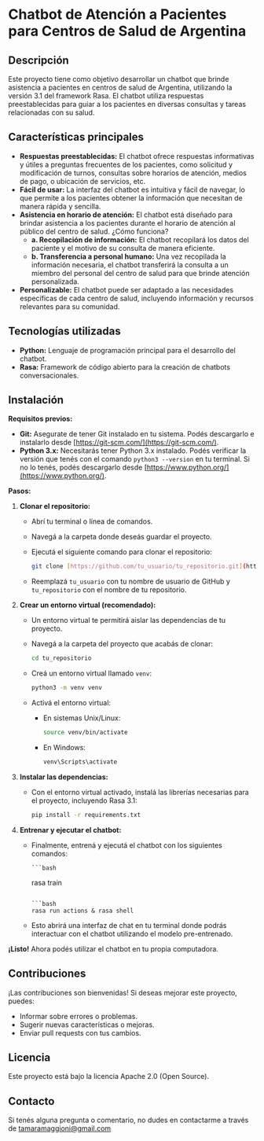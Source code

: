 # Chatbot de Atención a Pacientes para Centros de Salud de Argentina

## Descripción

Este proyecto tiene como objetivo desarrollar un chatbot que brinde asistencia a pacientes en centros de salud de Argentina, utilizando la versión 3.1 del framework Rasa. El chatbot utiliza respuestas preestablecidas para guiar a los pacientes en diversas consultas y tareas relacionadas con su salud.

## Características principales

* **Respuestas preestablecidas:** El chatbot ofrece respuestas informativas y útiles a preguntas frecuentes de los pacientes, como solicitud y modificación de turnos, consultas sobre horarios de atención, medios de pago, o ubicación de servicios, etc.
* **Fácil de usar:** La interfaz del chatbot es intuitiva y fácil de navegar, lo que permite a los pacientes obtener la información que necesitan de manera rápida y sencilla.
* **Asistencia en horario de atención:** El chatbot está diseñado para brindar asistencia a los pacientes durante el horario de atención al público del centro de salud. ¿Cómo funciona?
    * **a. Recopilación de información:** El chatbot recopilará los datos del paciente y el motivo de su consulta de manera eficiente.
    * **b. Transferencia a personal humano:** Una vez recopilada la información necesaria, el chatbot transferirá la consulta a un miembro del personal del centro de salud para que brinde atención personalizada.
* **Personalizable:** El chatbot puede ser adaptado a las necesidades específicas de cada centro de salud, incluyendo información y recursos relevantes para su comunidad.

## Tecnologías utilizadas

* **Python:** Lenguaje de programación principal para el desarrollo del chatbot.
* **Rasa:** Framework de código abierto para la creación de chatbots conversacionales.

## Instalación

**Requisitos previos:**

* **Git:** Asegurate de tener Git instalado en tu sistema. Podés descargarlo e instalarlo desde [https://git-scm.com/](https://git-scm.com/).
* **Python 3.x:** Necesitarás tener Python 3.x instalado. Podés verificar la versión que tenés con el comando `python3 --version` en tu terminal. Si no lo tenés, podés descargarlo desde [https://www.python.org/](https://www.python.org/).

**Pasos:**

1. **Clonar el repositorio:**

   * Abrí tu terminal o línea de comandos.
   * Navegá a la carpeta donde deseás guardar el proyecto.
   * Ejecutá el siguiente comando para clonar el repositorio:

     ```bash
     git clone [https://github.com/tu_usuario/tu_repositorio.git](https://github.com/tu_usuario/tu_repositorio.git)
     ```

   * Reemplazá `tu_usuario` con tu nombre de usuario de GitHub y `tu_repositorio` con el nombre de tu repositorio.

2. **Crear un entorno virtual (recomendado):**

   * Un entorno virtual te permitirá aislar las dependencias de tu proyecto.
   * Navegá a la carpeta del proyecto que acabás de clonar:

     ```bash
     cd tu_repositorio
     ```

   * Creá un entorno virtual llamado `venv`:

     ```bash
     python3 -m venv venv 
     ```

   * Activá el entorno virtual:

     * En sistemas Unix/Linux:

       ```bash
       source venv/bin/activate
       ```

     * En Windows:

       ```bash
       venv\Scripts\activate
       ```

3. **Instalar las dependencias:**

   * Con el entorno virtual activado, instalá las librerías necesarias para el proyecto, incluyendo Rasa 3.1:

     ```bash
     pip install -r requirements.txt
     ```

4. **Entrenar y ejecutar el chatbot:**

   * Finalmente, entrená y ejecutá el chatbot con los siguientes comandos:

         ```bash
     rasa train 
     ```
    
     ```bash
     rasa run actions & rasa shell 
     ```

   * Esto abrirá una interfaz de chat en tu terminal donde podrás interactuar con el chatbot utilizando el modelo pre-entrenado.

**¡Listo!** Ahora podés utilizar el chatbot en tu propia computadora.


## Contribuciones

¡Las contribuciones son bienvenidas! Si deseas mejorar este proyecto, puedes:

* Informar sobre errores o problemas.
* Sugerir nuevas características o mejoras.
* Enviar pull requests con tus cambios.

## Licencia

Este proyecto está bajo la licencia Apache 2.0 (Open Source).

## Contacto

Si tenés alguna pregunta o comentario, no dudes en contactarme a través de tamaramaggioni@gmail.com